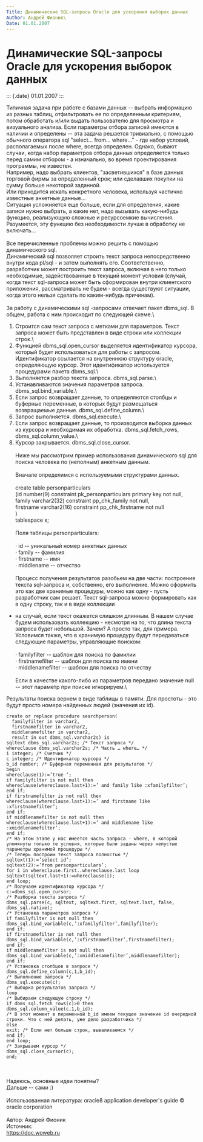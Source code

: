 ```yaml
---
Title: Динамические SQL-запросы Oracle для ускорения выборок данных
Author: Андрей Фионик\
Date: 01.01.2007
---
```



Динамические SQL-запросы Oracle для ускорения выборок данных
============================================================

::: {.date}
01.01.2007
:::

Типичная задача при работе с базами данных -- выбрать информацию из
разных таблиц, отфильтровать ее по определенным критериям, потом
обработать и/или выдать пользователю для просмотра и визуального
анализа. Если параметры отбора записей имеются в наличии и определены --
эта задача решается тривиально, с помощью обычного оператора sql
"select... from... where..." - где набор условий, располагаемых после
where, всегда определен. Однако, бывают случаи, когда набор параметров
отбора данных определяется только перед самим отбором - а изначально, во
время проектирования программы, не известен.\
Например, надо выбрать клиентов, "засветившихся" в базе данных торговой
фирмы за определенный срок; или сделавших покупки на сумму больше
некоторой заданной.\
Или приходится искать конкретного человека, используя частично известные
анкетные данные...\
Ситуация усложняется еще больше, если для определения, какие записи
нужно выбрать, а какие нет, надо вызывать какую-нибудь функцию,
реализующую сложные и ресурсоемкие вычисления. Разумеется, эту функцию
без необходимости лучше в обработку не включать...\
 \
Все перечисленные проблемы можно решить с помощью динамического sql.\
Динамический sql позволяет строить текст запроса непосредственно внутри
кода pl/sql - и затем выполнять его. Соответственно, разработчик может
построить текст запроса, включая в него только необходимые,
задействованные в текущий момент условия (случай, когда текст
sql-запроса может быть сформирован внутри клиентского приложения,
рассматривать не будем - всегда существуют ситуации, когда этого нельзя
сделать по каким-нибудь причинам).\
 \
За работу с динамическими sql -запросами отвечает пакет dbms\_sql. В
общем, работа с ним происходит по следующей схеме.\
1. Строится сам текст запроса с метками для параметров. Текст запроса
может быть представлен в виде строки или коллекции строк.\
2. Функцией dbms\_sql.open\_cursor выделяется идентификатор курсора,
который будет использоваться для работы с запросом. Идентификатор
ссылается на внутреннюю структуру oracle, определяющую курсор. Этот
идентификатор используется процедурами пакета dbms\_sql.\
3. Выполняется разбор текста запроса. dbms\_sql.parse.\
4. Устанавливаются значения параметров запроса.
dbms\_sql.bind\_variable.\
5. Если запрос возвращает данные, то определяются столбцы и буферные
переменные, в которых будут размещаться возвращаемые данные.
dbms\_sql.define\_column.\
6. Запрос выполняется. dbms\_sql.execute.\
7. Если запрос возвращает данные, то производится выборка данных из
курсора и необходимая их обработка. dbms\_sql.fetch\_rows,
dbms\_sql.column\_value.\
8. Курсор закрывается. dbms\_sql.close\_cursor.\
 \
Ниже мы рассмотрим пример использования динамического sql для поиска
человека по (неполным) анкетным данным.\
 \
Вначале определимся с используемыми структурами данных.\
 \
create table personparticulars\
(id number(9) constraint pk\_personparticulars primary key not null,\
family varchar2(32) constraint pp\_chk\_family not null,\
firstname varchar2(16) constraint pp\_chk\_firstname not null\
)\
tablespace x;\
 \
Поля таблицы personparticulars:\
 \
· id -- уникальный номер анкетных данных\
· family -- фамилия\
· firstname -- имя\
· middlename -- отчество\
 \
Процесс получения результатов разобьем на две части: построение текста
sql-запроса и, собственно, его выполнение. Можно оформить это как две
хранимые процедуры, можно как одну - пусть разработчик сам решает. Текст
sql-запроса можно формировать как в одну строку, так и в виде коллекции
- на случай, если текст окажется слишком длинным. В нашем случае будем
использовать коллекцию - несмотря на то, что длина текста запроса будет
небольшой. Зачем? А просто так, для примера.\
Условимся также, что в хранимую процедуру будут передаваться следующие
параметры, управляющие поиском:\
 \
· familyfilter -- шаблон для поиска по фамилии\
· firstnamefilter -- шаблон для поиска по имени\
· middlenamefilter -- шаблон для поиска по отчеству\
 \
Если в качестве какого-либо из параметров передано значение null -- этот
параметр при поиске игнорируем.\

Результаты поиска вернем в виде таблицы в памяти. Для простоты - это
будут просто номера найденных людей (значения их id).

    create or replace procedure searchperson(
      familyfilter in varchar2, 
      firstnamefilter in varchar2, 
      middlenamefilter in varchar2, 
      result in out dbms_sql.varchar2s) is
    sqltext dbms_sql.varchar2s; /* Текст запроса */
    whereclause dbms_sql.varchar2s; /* Часть … where… */
    i integer; /* Счетчик */
    c integer; /* Идентификатор курсора */
    b_id number; /* Буферная переменная для результатов */
    begin
    whereclause(1):=’true ‘;
    if familyfilter is not null then
    whereclause(whereclause.last+1):=’ and family like :xfamilyfilter’;
    end if;
    if firstnamefilter is not null then
    whereclause(whereclause.last+1):=’ and firstname like :xfirstnamefilter’;
    end if;
    if middlenamefilter is not null then
    whereclause(whereclause.last+1):=’ and middlename like :xmiddlenamefilter’;
    end if;
    /* На этом этапе у нас имеется часть запроса - where, в которой упомянуты только те условия, которые были заданы через непустые параметры хранимой процедуры */
    /* Теперь построим текст запроса полностью */
    sqltext(1):=’select id’;
    sqltext(2):=’from personparticulars’;
    for i in whereclause.first..whereclause.last loop
    sqltext(sqltext.last+1):=whereclause(i);
    end loop;
    /* Получаем идентификатор курсора */
    c:=dbms_sql.open_cursor;
    /* Разборка текста запроса */
    dbms_sql.parse(c, sqltext, sqltext.first, sqltext.last, false, dbms_sql.native);
    /* Установка параметров запроса */
    if familyfilter is not null then
    dbms_sql.bind_variable(c,’:xfamilyfilter’,familyfilter);
    end if;
    if firstnamefilter is not null then
    dbms_sql.bind_variable(c,’:xfirstnamefilter’,firstnamefilter);
    end if;
    if middlenamefilter is not null then
    dbms_sql.bind_variable(c,’:xmiddlenamefilter’,middlenamefilter);
    end if;
    /* Установка столбцов в запросе */
    dbms_sql.define_column(c,1,b_id);
    /* Выполнение запроса */
    dbms_sql.execute(c);
    /* Выборка результатов запроса */
    loop
    /* Выбираем следующую строку */
    if dbms_sql.fetch_rows(c)>0 then
    dbms_sql.column_value(c,1,b_id);
    /* В этот момент в переменной b_id имеем текущее значение id очередной строки. Что с ней делать, уже дело разработчика */
    else
    exit; /* Если нет больше строк, вываливаемся */
    end if;
    end loop;
    /* Закрываем курсор */
    dbms_sql.close_cursor(c);
    end; 

 \
 \
Надеюсь, основные идеи понятны?\
Дальше -- сами :)\
 \
Использованная литература: oracle8 application developer's guide ©
oracle corporation\
 \
Автор: Андрей Фионик\
Источник:\
<https://doc.woweb.ru>
